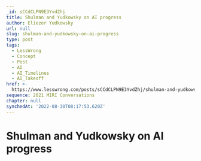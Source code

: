 ```yaml
---
_id: sCCdCLPN9E3YvdZhj
title: Shulman and Yudkowsky on AI progress
author: Eliezer Yudkowsky
url: null
slug: shulman-and-yudkowsky-on-ai-progress
type: post
tags:
  - LessWrong
  - Concept
  - Post
  - AI
  - AI_Timelines
  - AI_Takeoff
href: >-
  https://www.lesswrong.com/posts/sCCdCLPN9E3YvdZhj/shulman-and-yudkowsky-on-ai-progress
sequence: 2021 MIRI Conversations
chapter: null
synchedAt: '2022-08-30T08:17:53.620Z'
---
```

# Shulman and Yudkowsky on AI progress

